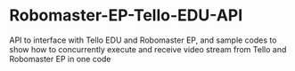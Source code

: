 # Robomaster-EP-Tello-EDU-API
API to interface with Tello EDU and Robomaster EP, and sample codes to show how to concurrently execute and receive video stream from Tello and Robomaster EP in one code
